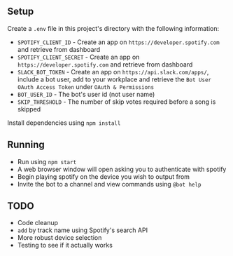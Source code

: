 ## Setup

Create a `.env` file in this project's directory with the following information:

- `SPOTIFY_CLIENT_ID` - Create an app on `https://developer.spotify.com` and retrieve from dashboard
- `SPOTIFY_CLIENT_SECRET` - Create an app on `https://developer.spotify.com` and retrieve from dashboard
- `SLACK_BOT_TOKEN` - Create an app on `https://api.slack.com/apps/`, include a bot user, add to your workplace and retrieve the `Bot User OAuth Access Token` under `OAuth & Permissions`
- `BOT_USER_ID` - The bot's user id (not user name)
- `SKIP_THRESHOLD` - The number of skip votes required before a song is skipped

Install dependencies using `npm install`

## Running

- Run using `npm start`
- A web browser window will open asking you to authenticate with spotify
- Begin playing spotify on the device you wish to output from
- Invite the bot to a channel and view commands using `@bot help`

## TODO

- Code cleanup
- `add` by track name using Spotify's search API
- More robust device selection
- Testing to see if it actually works

